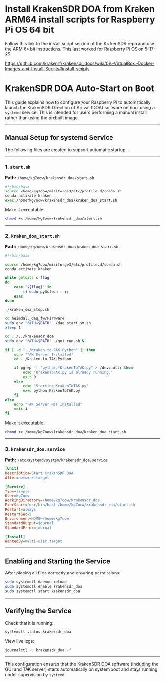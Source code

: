 # Install KrakenSDR DOA from Kraken ARM64 install scripts for Raspberry Pi OS 64 bit

Follow this link to the install script section of the KrakenSDR repo and use the ARM 64 bit instructions. This last worked for Raspberry Pi OS on 5-17-25

https://github.com/krakenrf/krakensdr_docs/wiki/09.-VirtualBox,-Docker-Images-and-Install-Scripts#install-scripts

# KrakenSDR DOA Auto-Start on Boot

This guide explains how to configure your Raspberry Pi to automatically launch the KrakenSDR Direction of Arrival (DOA) software on boot using a `systemd` service. This is intended for users performing a manual install rather than using the prebuilt image.

---

## Manual Setup for systemd Service

The following files are created to support automatic startup.

---

### 1. `start.sh`

**Path:** `/home/kg7oow/krakensdr_doa/start.sh`

```bash
#!/bin/bash
source /home/kg7oow/miniforge3/etc/profile.d/conda.sh
conda activate kraken
exec /home/kg7oow/krakensdr_doa/kraken_doa_start.sh
```

Make it executable:
```bash
chmod +x /home/kg7oow/krakensdr_doa/start.sh
```

---

### 2. `kraken_doa_start.sh`

**Path:** `/home/kg7oow/krakensdr_doa/kraken_doa_start.sh`

```bash
#!/bin/bash

source /home/kg7oow/miniforge3/etc/profile.d/conda.sh
conda activate kraken

while getopts c flag
do
    case "${flag}" in
        c) sudo py3clean . ;;
    esac
done

./kraken_doa_stop.sh

cd heimdall_daq_fw/Firmware
sudo env "PATH=$PATH" ./daq_start_sm.sh
sleep 1

cd ../../krakensdr_doa
sudo env "PATH=$PATH" ./gui_run.sh &

if [ -d "../Kraken-to-TAK-Python" ]; then
    echo "TAK Server Installed"
    cd ../Kraken-to-TAK-Python

    if pgrep -f "python.*KrakenToTAK.py" > /dev/null; then
        echo "KrakenToTAK.py is already running."
        exit 0
    else
        echo "Starting KrakenToTAK.py"
        exec python KrakenToTAK.py
    fi
else
    echo "TAK Server NOT Installed"
    exit 1
fi
```

Make it executable:
```bash
chmod +x /home/kg7oow/krakensdr_doa/kraken_doa_start.sh
```

---

### 3. `krakensdr_doa.service`

**Path:** `/etc/systemd/system/krakensdr_doa.service`

```ini
[Unit]
Description=Start KrakenSDR DOA
After=network.target

[Service]
Type=simple
User=kg7oow
WorkingDirectory=/home/kg7oow/krakensdr_doa
ExecStart=/usr/bin/bash /home/kg7oow/krakensdr_doa/start.sh
Restart=always
RestartSec=5
Environment=HOME=/home/kg7oow
StandardOutput=journal
StandardError=journal

[Install]
WantedBy=multi-user.target
```

---

## Enabling and Starting the Service

After placing all files correctly and ensuring permissions:

```bash
sudo systemctl daemon-reload
sudo systemctl enable krakensdr_doa
sudo systemctl start krakensdr_doa
```

---

## Verifying the Service

Check that it is running:

```bash
systemctl status krakensdr_doa
```

View live logs:

```bash
journalctl -u krakensdr_doa -f
```

---

This configuration ensures that the KrakenSDR DOA software (including the GUI and TAK server) starts automatically on system boot and stays running under supervision by `systemd`.

